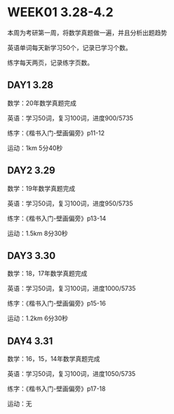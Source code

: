# WEEK01 3.28-4.2

本周为考研第一周，将数学真题做一遍，并且分析出题趋势

英语单词每天新学习50个，记录已学习个数。

练字每天两页，记录练字页数。

## DAY1 3.28

数学：20年数学真题完成

英语：学习50词，复习100词，进度900/5735

练字：《楷书入门-壁画偏旁》p11-12

运动：1km 5分40秒

## DAY2 3.29

数学：19年数学真题完成

英语：学习50词，复习100词，进度950/5735

练字：《楷书入门-壁画偏旁》p13-14

运动：1.5km 8分30秒

## DAY3 3.30

数学：18，17年数学真题完成

英语：学习50词，复习100词，进度1000/5735

练字：《楷书入门-壁画偏旁》p15-16

运动：1.2km 6分30秒

## DAY4 3.31

数学：16，15，14年数学真题完成

英语：学习50词，复习100词，进度1050/5735

练字：《楷书入门-壁画偏旁》p17-18

运动：无